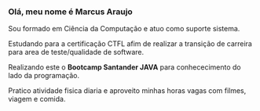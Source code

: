 ### Olá, meu nome é Marcus Araujo


Sou formado em Ciência da Computação e atuo como suporte sistema. 

Estudando para a certificação CTFL afim de realizar a transição de carreira para area de teste/qualidade de software.

Realizando este o **Bootcamp Santander JAVA** para conhececimento do lado da programação. 

Pratico atividade fisica diaria e aproveito minhas horas vagas com filmes, viagem e comida.
